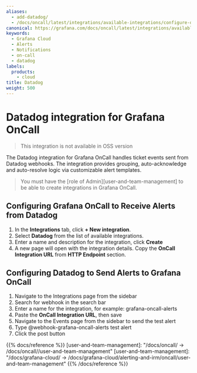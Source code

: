 ```yaml
---
aliases:
  - add-datadog/
  - /docs/oncall/latest/integrations/available-integrations/configure-datadog/
canonical: https://grafana.com/docs/oncall/latest/integrations/available-integrations/configure-datadog/
keywords:
  - Grafana Cloud
  - Alerts
  - Notifications
  - on-call
  - datadog
labels:
  products:
    - cloud
title: Datadog
weight: 500
---
```


# Datadog integration for Grafana OnCall

> This integration is not available in OSS version

The Datadog integration for Grafana OnCall handles ticket events sent from Datadog webhooks.
The integration provides grouping, auto-acknowledge and auto-resolve logic via customizable alert templates.

> You must have the [role of Admin][user-and-team-management] to be able to create integrations in Grafana OnCall.

## Configuring Grafana OnCall to Receive Alerts from Datadog

1. In the **Integrations** tab, click **+ New integration**.
2. Select **Datadog** from the list of available integrations.
3. Enter a name and description for the integration, click **Create**
4. A new page will open with the integration details. Copy the **OnCall Integration URL** from **HTTP Endpoint** section.

## Configuring Datadog to Send Alerts to Grafana OnCall

1. Navigate to the Integrations page from the sidebar
2. Search for webhook in the search bar
3. Enter a name for the integration, for example: grafana-oncall-alerts
4. Paste the **OnCall Integration URL**, then save
5. Navigate to the Events page from the sidebar to send the test alert
6. Type @webhook-grafana-oncall-alerts test alert
7. Click the post button

{{% docs/reference %}}
[user-and-team-management]: "/docs/oncall/ -> /docs/oncall/<ONCALL VERSION>/user-and-team-management"
[user-and-team-management]: "/docs/grafana-cloud/ -> /docs/grafana-cloud/alerting-and-irm/oncall/user-and-team-management"
{{% /docs/reference %}}

